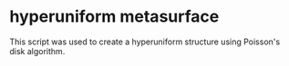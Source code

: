 # hyperuniform metasurface

This script was used to create a hyperuniform structure using Poisson's disk algorithm.
